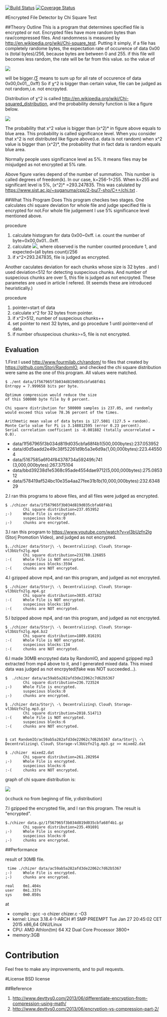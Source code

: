 [![Build Status](https://travis-ci.org/storj-jp/chi.svg?branch=master)](https://travis-ci.org/storj-jp/chi)
[![Coverage Status](https://coveralls.io/repos/storj-jp/chi/badge.svg?branch=master)](https://coveralls.io/r/storj-jp/chi?branch=master)

#Encrypted File Detector by Chi Square Test

##Theory Outline
This is a program that determines specified file is encrypted or not. 
Encrypted files have more random bytes than raw/compressed files. And randomness is measured by 
http://en.wikipedia.org/wiki/Chi-square_test. Putting it simply, if a file has completely randome bytes,
the expectation rate of occurence of data 0x00 is (total bytes)/256, because bytes are between 0 and 255.
if this file will becomes less random, the rate will be far from this value. so the value of

![](http://upload.wikimedia.org/math/1/9/a/19a61a6c2844c76004d17666674c31df.png)

will be bigger.(∑ means to sum up for all rate of occurence of data 0x00,0x01,,,0xff)
So if χ^2 is bigger than certain value, file can be judged as not random,i.e. not encrpyted.

Distribution of χ^2 is called http://en.wikipedia.org/wiki/Chi-squared_distribution, and the probability density 
function is like a figure below.

![](http://www.philender.com/courses/intro/notes3/xdist.gif)

The probability that x^2 value is bigger than (x^2)* in figure above equals to blue area. This probability is called significance level.
When you consider that x^2 is not distributed like figure above(i.e. data is not random) when x^2 value is bigger
than  (x^2)*, the probability that in fact data is random equals blue area.

Normally people uses significance level as 5%. It means files may be misjudged as not encrypted
at 5% rate.

Above figure varies depend of the number of summation. This number is called degrees of freedom(k).
In our case, k=256-1=255. When k=255 and significant level is 5%, (x^2)* =293.247835. 
This was calulated by https://www.sist.ac.jp/~suganuma/cpp/2-bu/7-sho/C++/chi.txt .

##What This Program Does
This program checkes two stages. One calculates chi square deviation for whole file and judge specified file is encrypted for not.For whole file judgement I use 5% significance level mentioned above.

procedure

1. calculate histogram for data 0x00~0xff. i.e. count the number of byte=0x00,0x01...0xff.
2. calculate ![](http://upload.wikimedia.org/math/1/9/a/19a61a6c2844c76004d17666674c31df.png), where observed is the number counted procedure 1, and expected=(all bytes count)/256
3. if x^2<293.247835, file is judged as encrypted.

Another caculates deviation for each chunks whose size is 32 bytes . and I used deviation<512 for detecting suspecious chunks.
And number of suspecious chunks are over 5, this file is judged as not encrpyted.
These parametes are used in article I refered. (It seemds these are introduced heuristically.)

procedure

1. pointer=start of data
2. calculate x^2 for 32 bytes from pointer.
3. if x^2>512, number of suspecious chunks++
4. set pointer to next 32 bytes, and go procedure 1 until pointer<end of data.
5. if number ofsuspecious chunks>=5, file is not encrypted.

## Evaluation
1.First I used http://www.fourmilab.ch/random/ to files that created by https://github.com/Storj/RandomIO, 
and checked the chi square distribution were same as the one of this program. All values were matched.
```
$ ./ent data/1f567965f3b034d819d035cbfa68f4b1 
Entropy = 7.999658 bits per byte.

Optimum compression would reduce the size
of this 500000 byte file by 0 percent.

Chi square distribution for 500000 samples is 237.05, and randomly
would exceed this value 78.36 percent of the times.

Arithmetic mean value of data bytes is 127.5081 (127.5 = random).
Monte Carlo value for Pi is 3.148812595 (error 0.23 percent).
Serial correlation coefficient is -0.001882 (totally uncorrelated = 0.0).
```

* data/1f567965f3b034d819d035cbfa68f4b1(500,000bytes):237.053952
* data/d0d5aadd2e49c38f52261d9b5a3e6d9a(1,00,000bytes):223.445504
* data/5167585a6f04f84378734a59249fc741 (3,000,000bytes):267.375104
* data/bbd39238d1e5368c95ade4554dae9712(5,000,000bytes):275.085312
* data/578419af524bc10e35a4aa27fee31b1b(10,000,000bytes):232.634829

2.I ran this programs to above files, and all files were judged as encrypted.
```
$ ./chizer data/1f567965f3b034d819d035cbfa68f4b1 
        Chi square distribution=237.053952
;-)     Whole File is encrypted.
        suspecious blocks:0
;-)     chunks are encrypted.
```

3.I ran this program to https://www.youtube.com/watch?v=vl3bUzfn2lg (Storj Promotion Video), and judged as
not encrypted.
```
$../chizer data/Storj\ -\ Decentralizing\ Cloud\ Storage-vl3bUzfn2lg.mp4
        Chi square distribution=231780.126855
:-(     Whole File is NOT encrypted.
        suspecious blocks:3594
:-(     chunks are NOT encrypted.

```

4.I gzipped above mp4, and ran this program, and judged as not encrpyted.

```
$ ./chizer data/Storj\ -\ Decentralizing\ Cloud\ Storage-vl3bUzfn2lg.mp4.gz 
        Chi square distribution=3035.437162
:-(     Whole File is NOT encrypted.
        suspecious blocks:183
:-(     chunks are NOT encrypted.
```

5.I bzipped above mp4, and ran this program, and judged as not encrpyted.
```
$ ./chizer data/Storj\ -\ Decentralizing\ Cloud\ Storage-vl3bUzfn2lg.mp4.bz2 
        Chi square distribution=1809.816191
:-(     Whole File is NOT encrypted.
        suspecious blocks:134
:-(     chunks are NOT encrypted.
```

6.I made 30MB encrpyted data by RandomIO, and append gzipped mp3 extracted from mp4 above to it, and I generated
mixed data. This mixed data was judged as not encrpyted(fake was NOT succeeded...).
```
$  ./chizer data/ac59ab5a282afd3de22062c7d62b5367 
        Chi square distribution=236.723524
;-)     Whole File is encrypted.
        suspecious blocks:0
;-)     chunks are encrypted.

$ ./chizer data/Storj\ -\ Decentralizing\ Cloud\ Storage-vl3bUzfn2lg.mp3.gz 
        Chi square distribution=2018.514713
:-(     Whole File is NOT encrypted.
        suspecious blocks:6
:-(     chunks are NOT encrypted.


$ cat RandomIO/ac59ab5a282afd3de22062c7d62b5367 data/Storj\ -\ Decentralizing\ Cloud\ Storage-vl3bUzfn2lg.mp3.gz >> mixed2.dat

$ ./chizer  mixed2.dat 
        Chi square distribution=261.202954
;-)     Whole File is encrypted.
        suspecious blocks:6
:-(     chunks are NOT encrypted.
```

graph of chi square distribution is:

![](http://i.imgur.com/G7hWfKu.png)

(x:chuck no from beginng of file, y:distribution)

7.I gzipped the encrypted file, and I ran this program. The result is "encrypted".
```
$./chizer data.gz/1f567965f3b034d819d035cbfa68f4b1.gz 
        Chi square distribution=235.491691
;-)     Whole File is encrypted.
        suspecious blocks:0
;-)     chunks are encrypted.

```

##Performance

result of 30MB file.
```
 time ./chizer data/ac59ab5a282afd3de22062c7d62b5367 
;-)     Whole File is encrypted.
;-)     chunks are encrypted.

real    0m1.404s
user    0m1.337s
sys     0m0.050s
```
at
* compile :  gcc -o chizer chizer.c -O3
* kernel: Linux  3.18.4-1-ARCH #1 SMP PREEMPT Tue Jan 27 20:45:02 CET 2015 x86_64 GNU/Linux
* CPU: AMD Athlon(tm) 64 X2 Dual Core Processor 3800+
* memory:3GB

# Contribution
Feel free to make any improvements, and to pull requests. 

#License
BSD license

##Reference
1. http://www.devttys0.com/2013/06/differentiate-encryption-from-compression-using-math/
2. http://www.devttys0.com/2013/06/encryption-vs-compression-part-2/
